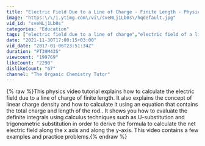 ```yaml
---
title: "Electric Field Due to a Line of Charge - Finite Length - Physics Practice Problems"
image: "https:\/\/i.ytimg.com\/vi\/sveNLj1Lb0s\/hqdefault.jpg"
vid_id: "sveNLj1Lb0s"
categories: "Education"
tags: ["electric field due to a line of charge","electric field of a line of charge","electric field"]
date: "2021-11-30T17:00:15+03:00"
vid_date: "2017-01-06T23:51:34Z"
duration: "PT39M43S"
viewcount: "199769"
likeCount: "2290"
dislikeCount: "67"
channel: "The Organic Chemistry Tutor"
---
```

{% raw %}This physics video tutorial explains how to calculate the electric field due to a line of charge of finite length.  It also explains the concept of linear charge density and how to calculate it using an equation that contains the total charge and length of the rod..  It shows you how to evaluate the definite integrals using calculus techniques such as  U-substitution and trigonometric substitution in order to derive the formula to calculate the net electric field along the x axis and along the y-axis.  This video contains a few examples and practice problems.{% endraw %}
